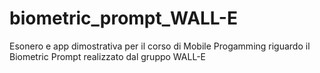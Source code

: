 # biometric_prompt_WALL-E
Esonero e app dimostrativa per il corso di Mobile Progamming riguardo il Biometric Prompt realizzato dal gruppo WALL-E
